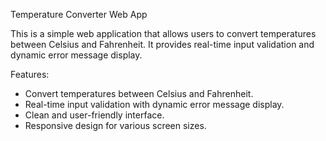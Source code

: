 Temperature Converter Web App


This is a simple web application that allows users to convert temperatures between Celsius and Fahrenheit. It provides real-time input validation and dynamic error message display.


Features:
- Convert temperatures between Celsius and Fahrenheit.
- Real-time input validation with dynamic error message display.
- Clean and user-friendly interface.
- Responsive design for various screen sizes.
